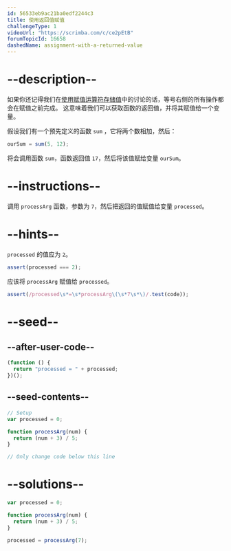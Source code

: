 ```yaml
---
id: 56533eb9ac21ba0edf2244c3
title: 使用返回值赋值
challengeType: 1
videoUrl: "https://scrimba.com/c/ce2pEtB"
forumTopicId: 16658
dashedName: assignment-with-a-returned-value
---
```


# --description--

如果你还记得我们在[使用赋值运算符存储值](/learn/javascript-algorithms-and-data-structures/basic-javascript/storing-values-with-the-assignment-operator)中的讨论的话，等号右侧的所有操作都会在赋值之前完成。 这意味着我们可以获取函数的返回值，并将其赋值给一个变量。

假设我们有一个预先定义的函数 `sum` ，它将两个数相加，然后：

```js
ourSum = sum(5, 12);
```

将会调用函数 `sum`，函数返回值 `17`，然后将该值赋给变量 `ourSum`。

# --instructions--

调用 `processArg` 函数，参数为 `7`，然后把返回的值赋值给变量 `processed`。

# --hints--

`processed` 的值应为 `2`。

```js
assert(processed === 2);
```

应该将 `processArg` 赋值给 `processed`。

```js
assert(/processed\s*=\s*processArg\(\s*7\s*\)/.test(code));
```

# --seed--

## --after-user-code--

```js
(function () {
  return "processed = " + processed;
})();
```

## --seed-contents--

```js
// Setup
var processed = 0;

function processArg(num) {
  return (num + 3) / 5;
}

// Only change code below this line
```

# --solutions--

```js
var processed = 0;

function processArg(num) {
  return (num + 3) / 5;
}

processed = processArg(7);
```
